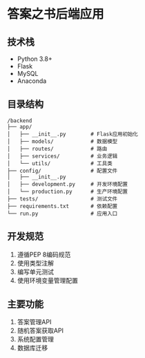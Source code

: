# 答案之书后端应用

## 技术栈
- Python 3.8+
- Flask
- MySQL
- Anaconda

## 目录结构
```
/backend
├── app/
│   ├── __init__.py        # Flask应用初始化
│   ├── models/            # 数据模型
│   ├── routes/            # 路由
│   ├── services/          # 业务逻辑
│   └── utils/             # 工具类
├── config/                # 配置文件
│   ├── __init__.py
│   ├── development.py     # 开发环境配置
│   └── production.py      # 生产环境配置
├── tests/                 # 测试文件
├── requirements.txt       # 依赖配置
└── run.py                 # 应用入口
```

## 开发规范
1. 遵循PEP 8编码规范
2. 使用类型注解
3. 编写单元测试
4. 使用环境变量管理配置

## 主要功能
1. 答案管理API
2. 随机答案获取API
3. 系统配置管理
4. 数据库迁移